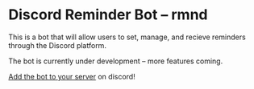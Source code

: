 # Discord Reminder Bot – rmnd

This is a bot that will allow users to set, manage, and recieve reminders through the Discord platform.

The bot is currently under development – more features coming.

[Add the bot to your server](https://discord.com/api/oauth2/authorize?client_id=876282867225866281&permissions=2048&scope=bot) on discord!